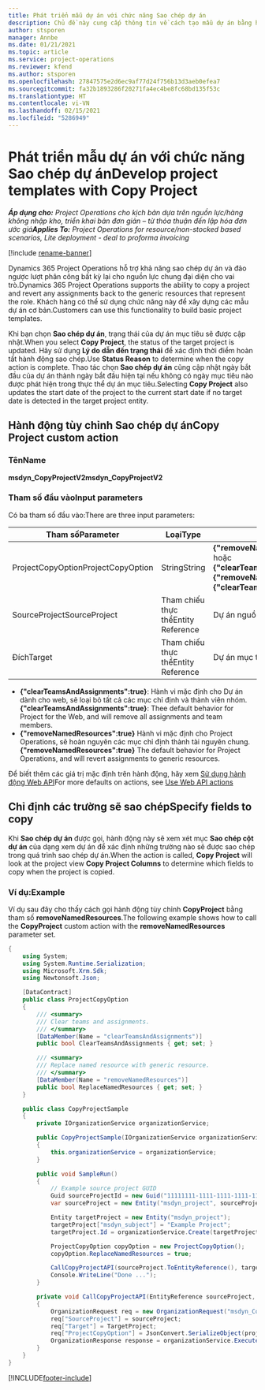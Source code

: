 ```yaml
---
title: Phát triển mẫu dự án với chức năng Sao chép dự án
description: Chủ đề này cung cấp thông tin về cách tạo mẫu dự án bằng hành động tùy chỉnh Sao chép dự án.
author: stsporen
manager: Annbe
ms.date: 01/21/2021
ms.topic: article
ms.service: project-operations
ms.reviewer: kfend
ms.author: stsporen
ms.openlocfilehash: 27847575e2d6ec9af77d24f756b13d3aeb0efea7
ms.sourcegitcommit: fa32b1893286f20271fa4ec4be8fc68bd135f53c
ms.translationtype: HT
ms.contentlocale: vi-VN
ms.lasthandoff: 02/15/2021
ms.locfileid: "5286949"
---
```

# <a name="develop-project-templates-with-copy-project"></a><span data-ttu-id="c0610-103">Phát triển mẫu dự án với chức năng Sao chép dự án</span><span class="sxs-lookup"><span data-stu-id="c0610-103">Develop project templates with Copy Project</span></span>

<span data-ttu-id="c0610-104">_**Áp dụng cho:** Project Operations cho kịch bản dựa trên nguồn lực/hàng không nhập kho, triển khai bản đơn giản – từ thỏa thuận đến lập hóa đơn ước giá_</span><span class="sxs-lookup"><span data-stu-id="c0610-104">_**Applies To:** Project Operations for resource/non-stocked based scenarios, Lite deployment - deal to proforma invoicing_</span></span>

[!include [rename-banner](~/includes/cc-data-platform-banner.md)]

<span data-ttu-id="c0610-105">Dynamics 365 Project Operations hỗ trợ khả năng sao chép dự án và đảo ngược lượt phân công bất kỳ lại cho nguồn lực chung đại diện cho vai trò.</span><span class="sxs-lookup"><span data-stu-id="c0610-105">Dynamics 365 Project Operations supports the ability to copy a project and revert any assignments back to the generic resources that represent the role.</span></span> <span data-ttu-id="c0610-106">Khách hàng có thể sử dụng chức năng này để xây dựng các mẫu dự án cơ bản.</span><span class="sxs-lookup"><span data-stu-id="c0610-106">Customers can use this functionality to build basic project templates.</span></span>

<span data-ttu-id="c0610-107">Khi bạn chọn **Sao chép dự án**, trạng thái của dự án mục tiêu sẽ được cập nhật.</span><span class="sxs-lookup"><span data-stu-id="c0610-107">When you select **Copy Project**, the status of the target project is updated.</span></span> <span data-ttu-id="c0610-108">Hãy sử dụng **Lý do dẫn đến trạng thái** để xác định thời điểm hoàn tất hành động sao chép.</span><span class="sxs-lookup"><span data-stu-id="c0610-108">Use **Status Reason** to determine when the copy action is complete.</span></span> <span data-ttu-id="c0610-109">Thao tác chọn **Sao chép dự án** cũng cập nhật ngày bắt đầu của dự án thành ngày bắt đầu hiện tại nếu không có ngày mục tiêu nào được phát hiện trong thực thể dự án mục tiêu.</span><span class="sxs-lookup"><span data-stu-id="c0610-109">Selecting **Copy Project** also updates the start date of the project to the current start date if no target date is detected in the target project entity.</span></span>

## <a name="copy-project-custom-action"></a><span data-ttu-id="c0610-110">Hành động tùy chỉnh Sao chép dự án</span><span class="sxs-lookup"><span data-stu-id="c0610-110">Copy Project custom action</span></span> 

### <a name="name"></a><span data-ttu-id="c0610-111">Tên</span><span class="sxs-lookup"><span data-stu-id="c0610-111">Name</span></span> 

<span data-ttu-id="c0610-112">**msdyn_CopyProjectV2**</span><span class="sxs-lookup"><span data-stu-id="c0610-112">**msdyn_CopyProjectV2**</span></span>

### <a name="input-parameters"></a><span data-ttu-id="c0610-113">Tham số đầu vào</span><span class="sxs-lookup"><span data-stu-id="c0610-113">Input parameters</span></span>
<span data-ttu-id="c0610-114">Có ba tham số đầu vào:</span><span class="sxs-lookup"><span data-stu-id="c0610-114">There are three input parameters:</span></span>

| <span data-ttu-id="c0610-115">Tham số</span><span class="sxs-lookup"><span data-stu-id="c0610-115">Parameter</span></span>          | <span data-ttu-id="c0610-116">Loại</span><span class="sxs-lookup"><span data-stu-id="c0610-116">Type</span></span>   | <span data-ttu-id="c0610-117">Giá trị</span><span class="sxs-lookup"><span data-stu-id="c0610-117">Values</span></span>                                                   | 
|--------------------|--------|----------------------------------------------------------|
| <span data-ttu-id="c0610-118">ProjectCopyOption</span><span class="sxs-lookup"><span data-stu-id="c0610-118">ProjectCopyOption</span></span>  | <span data-ttu-id="c0610-119">String</span><span class="sxs-lookup"><span data-stu-id="c0610-119">String</span></span> | <span data-ttu-id="c0610-120">**{"removeNamedResources":true}** hoặc **{"clearTeamsAndAssignments":true}**</span><span class="sxs-lookup"><span data-stu-id="c0610-120">**{"removeNamedResources":true}** or **{"clearTeamsAndAssignments":true}**</span></span> |
| <span data-ttu-id="c0610-121">SourceProject</span><span class="sxs-lookup"><span data-stu-id="c0610-121">SourceProject</span></span>      | <span data-ttu-id="c0610-122">Tham chiếu thực thể</span><span class="sxs-lookup"><span data-stu-id="c0610-122">Entity Reference</span></span> | <span data-ttu-id="c0610-123">Dự án nguồn</span><span class="sxs-lookup"><span data-stu-id="c0610-123">Source Project</span></span> |
| <span data-ttu-id="c0610-124">Đích</span><span class="sxs-lookup"><span data-stu-id="c0610-124">Target</span></span>             | <span data-ttu-id="c0610-125">Tham chiếu thực thể</span><span class="sxs-lookup"><span data-stu-id="c0610-125">Entity Reference</span></span> | <span data-ttu-id="c0610-126">Dự án mục tiêu</span><span class="sxs-lookup"><span data-stu-id="c0610-126">Target Project</span></span> |


- <span data-ttu-id="c0610-127">**{"clearTeamsAndAssignments":true}**: Hành vi mặc định cho Dự án dành cho web, sẽ loại bỏ tất cả các mục chỉ định và thành viên nhóm.</span><span class="sxs-lookup"><span data-stu-id="c0610-127">**{"clearTeamsAndAssignments":true}**: Thee default behavior for Project for the Web, and will remove all assignments and team members.</span></span>
- <span data-ttu-id="c0610-128">**{"removeNamedResources":true}** Hành vi mặc định cho Project Operations, sẽ hoàn nguyên các mục chỉ định thành tài nguyên chung.</span><span class="sxs-lookup"><span data-stu-id="c0610-128">**{"removeNamedResources":true}** The default behavior for Project Operations, and will revert assignments to generic resources.</span></span>

<span data-ttu-id="c0610-129">Để biết thêm các giá trị mặc định trên hành động, hãy xem [Sử dụng hành động Web API](https://docs.microsoft.com/powerapps/developer/common-data-service/webapi/use-web-api-actions)</span><span class="sxs-lookup"><span data-stu-id="c0610-129">For more defaults on actions, see [Use Web API actions](https://docs.microsoft.com/powerapps/developer/common-data-service/webapi/use-web-api-actions)</span></span>

## <a name="specify-fields-to-copy"></a><span data-ttu-id="c0610-130">Chỉ định các trường sẽ sao chép</span><span class="sxs-lookup"><span data-stu-id="c0610-130">Specify fields to copy</span></span> 
<span data-ttu-id="c0610-131">Khi **Sao chép dự án** được gọi, hành động này sẽ xem xét mục **Sao chép cột dự án** của dạng xem dự án để xác định những trường nào sẽ được sao chép trong quá trình sao chép dự án.</span><span class="sxs-lookup"><span data-stu-id="c0610-131">When the action is called, **Copy Project** will look at the project view **Copy Project Columns** to determine which fields to copy when the project is copied.</span></span>


### <a name="example"></a><span data-ttu-id="c0610-132">Ví dụ:</span><span class="sxs-lookup"><span data-stu-id="c0610-132">Example</span></span>
<span data-ttu-id="c0610-133">Ví dụ sau đây cho thấy cách gọi hành động tùy chỉnh **CopyProject** bằng tham số **removeNamedResources**.</span><span class="sxs-lookup"><span data-stu-id="c0610-133">The following example shows how to call the **CopyProject** custom action with the **removeNamedResources** parameter set.</span></span>
```C#
{
    using System;
    using System.Runtime.Serialization;
    using Microsoft.Xrm.Sdk;
    using Newtonsoft.Json;

    [DataContract]
    public class ProjectCopyOption
    {
        /// <summary>
        /// Clear teams and assignments.
        /// </summary>
        [DataMember(Name = "clearTeamsAndAssignments")]
        public bool ClearTeamsAndAssignments { get; set; }

        /// <summary>
        /// Replace named resource with generic resource.
        /// </summary>
        [DataMember(Name = "removeNamedResources")]
        public bool ReplaceNamedResources { get; set; }
    }

    public class CopyProjectSample
    {
        private IOrganizationService organizationService;

        public CopyProjectSample(IOrganizationService organizationService)
        {
            this.organizationService = organizationService;
        }

        public void SampleRun()
        {
            // Example source project GUID
            Guid sourceProjectId = new Guid("11111111-1111-1111-1111-111111111111");
            var sourceProject = new Entity("msdyn_project", sourceProjectId);

            Entity targetProject = new Entity("msdyn_project");
            targetProject["msdyn_subject"] = "Example Project";
            targetProject.Id = organizationService.Create(targetProject);

            ProjectCopyOption copyOption = new ProjectCopyOption();
            copyOption.ReplaceNamedResources = true;

            CallCopyProjectAPI(sourceProject.ToEntityReference(), targetProject.ToEntityReference(), copyOption);
            Console.WriteLine("Done ...");
        }

        private void CallCopyProjectAPI(EntityReference sourceProject, EntityReference TargetProject, ProjectCopyOption projectCopyOption)
        {
            OrganizationRequest req = new OrganizationRequest("msdyn_CopyProjectV2");
            req["SourceProject"] = sourceProject;
            req["Target"] = TargetProject;
            req["ProjectCopyOption"] = JsonConvert.SerializeObject(projectCopyOption);
            OrganizationResponse response = organizationService.Execute(req);
        }
    }
}
```


[!INCLUDE[footer-include](../includes/footer-banner.md)]